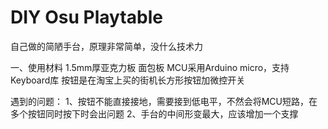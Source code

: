 # DIY Osu Playtable
 
自己做的简陋手台，原理非常简单，没什么技术力

一、使用材料
1.5mm厚亚克力板
面包板
MCU采用Arduino micro，支持Keyboard库
按钮是在淘宝上买的街机长方形按钮加微控开关

遇到的问题：
1、按钮不能直接接地，需要接到低电平，不然会将MCU短路，在多个按钮同时按下时会出问题
2、手台的中间形变最大，应该增加一个支撑
